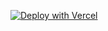 [![Deploy with Vercel](https://vercel.com/button)](https://vercel.com/new/clone?repository-url=https%3A%2F%2Fgithub.com%2FClayWangT%2Fvercel_fastapi_poe_quick_start&env=OPENAI_API_BASE&env=OPENAI_API_KEY&env=MODEL_NAME&env=POE_ACESS_KEY&repository-name=vercel_fastapi_poe_quick_start)